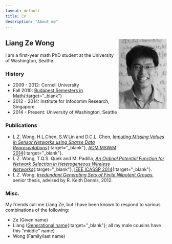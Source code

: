 ```yaml
---
layout: default
title: CV
description: "About me"
---
```


## Liang Ze Wong <img align="right" src="/images/photo.jpg" width="150" />

I am a first-year math PhD student at the University of Washington, Seattle. 

### History

- 2009 - 2012: Cornell University
- Fall 2010: [Budapest Semesters in Math](http://www.budapestsemesters.com/){:target="_blank"}
- 2012 - 2014: Institute for Infocomm Research, Singapore
- 2014 - Present: University of Washington, Seattle

### Publications

- L.Z. Wong, H.L.Chen, S.W.Lin and D.C.L. Chen, [*Imputing Missing Values in Sensor Networks using Sparse Data Representations*](http://dx.doi.org/10.1145/2641798.2641816){:target="_blank"}, [ACM MSWiM 2014](http://mswimconf.com/2014/){:target="_blank"}.
- L.Z. Wong, T.Q.S. Quek and M. Padilla, [*An Ordinal Potential Function for Network Selection in Heterogeneous Wireless Networks*](http://dx.doi.org/10.1109/ICASSP.2014.6854780){:target="_blank"}, [IEEE ICASSP 2014](http://www.icassp2014.org/home.html){:target="_blank"}.
- L.Z. Wong, [*Irredundant Generating Sets of Finite Nilpotent Groups*](http://www.math.cornell.edu/files/Research/SeniorTheses/wongLiangThesis.pdf),  senior thesis, advised by R. Keith Dennis, 2012.

### Misc.
My friends call me Liang Ze, but I have been known to respond to various combinations of the following:

- Ze (Given name)
- Liang ([Generational name](http://en.wikipedia.org/wiki/Generation_name){:target="_blank"}; all my male cousins have this "middle" name)
- Wong (Family/last name)

